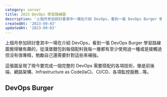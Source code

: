 ```yaml
---
category: server
title: 2023 DevOps 學習路線圖
description: '上個月參加研討會其中一場在介紹 DevOps，看到一張 DevOps Burger 學習路線圖覺得蠻有趣的'
createdAt: '2023-09-03'
updatedAt: '2023-09-03'
---
```


上個月參加研討會其中一場在介紹 DevOps，看到一張 DevOps Burger 學習路線圖覺得蠻有趣的，從漢堡麵包到每個配料我每一層都有至少使用過一種或是接觸過但沒有很專精，勉勵自己還需要針對這些來補強。

這張圖呈現了現今要完成一個完整的 DevOps 需要搭配的各項技術，像是前後端、網路架構、Infrastructure as Code(IaC)、CI/CD、各項監控服務...等。

## DevOps Burger

<markdown-img src="articles/2023-the-devops-burger-1.jpg" origin-link="https://twitter.com/milan_milanovic/status/1684444624830464000?s=46&t=0_kUq0C4bowzgAjwNfu-Uw&fbclid=IwAR0Q7gxwDLUhE5AWfwvfKnXAl1iuHevhhxQOdNjjkuDLQY02N0OkJx9TJDo"></markdown-img>
